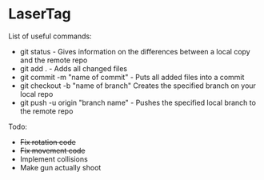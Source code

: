 # LaserTag

List of useful commands:
- git status - Gives information on the differences between a local copy and the remote repo
- git add . - Adds all changed files
- git commit -m "name of commit" - Puts all added files into a commit
- git checkout -b "name of branch" Creates the specified branch on your local repo
- git push -u origin "branch name" - Pushes the specified local branch to the remote repo

Todo:
- ~~Fix rotation code~~
- ~~Fix movement code~~
- Implement collisions
- Make gun actually shoot
